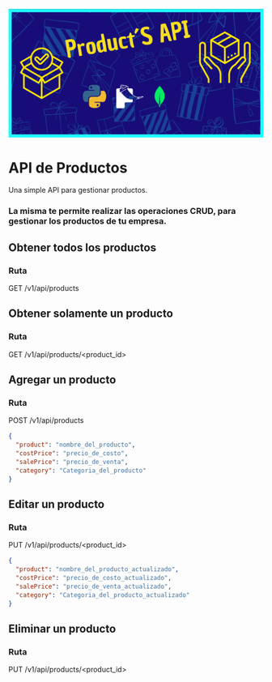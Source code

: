 ![Portada](https://github.com/Nico9934/products_api/blob/master/public/portada.png)

# API de Productos

Una simple API para gestionar productos.
### La misma te permite realizar las operaciones CRUD, para gestionar los productos de tu empresa. 

## Obtener todos los productos

### Ruta
GET /v1/api/products

## Obtener solamente un producto

### Ruta
GET /v1/api/products/<product_id>


## Agregar un producto
### Ruta
POST /v1/api/products

```json
{
  "product": "nombre_del_producto",
  "costPrice": "precio_de_costo",
  "salePrice": "precio_de_venta",
  "category": "Categoria_del_producto"
}

```

## Editar un producto

### Ruta
PUT /v1/api/products/<product_id>
```json
{
  "product": "nombre_del_producto_actualizado",
  "costPrice": "precio_de_costo_actualizado",
  "salePrice": "precio_de_venta_actualizado",
  "category": "Categoria_del_producto_actualizado"
}

```

## Eliminar un producto

### Ruta
PUT /v1/api/products/<product_id>
